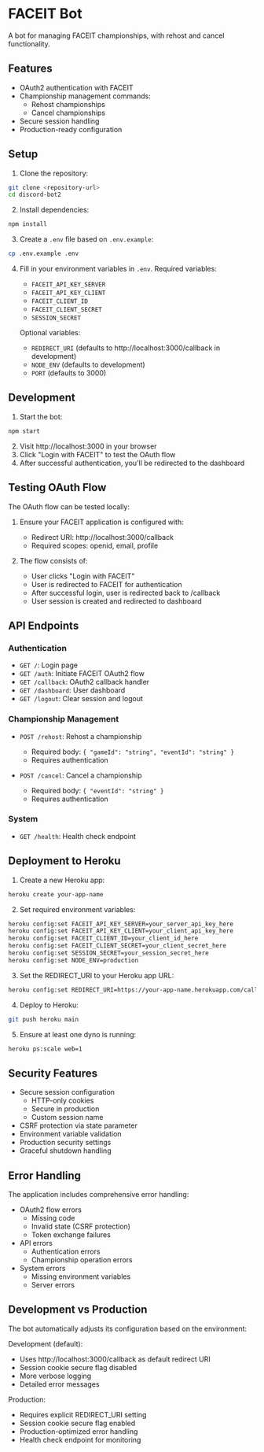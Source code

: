 # FACEIT Bot

A bot for managing FACEIT championships, with rehost and cancel functionality.

## Features

- OAuth2 authentication with FACEIT
- Championship management commands:
  - Rehost championships
  - Cancel championships
- Secure session handling
- Production-ready configuration

## Setup

1. Clone the repository:
```bash
git clone <repository-url>
cd discord-bot2
```

2. Install dependencies:
```bash
npm install
```

3. Create a `.env` file based on `.env.example`:
```bash
cp .env.example .env
```

4. Fill in your environment variables in `.env`. Required variables:
   - `FACEIT_API_KEY_SERVER`
   - `FACEIT_API_KEY_CLIENT`
   - `FACEIT_CLIENT_ID`
   - `FACEIT_CLIENT_SECRET`
   - `SESSION_SECRET`

   Optional variables:
   - `REDIRECT_URI` (defaults to http://localhost:3000/callback in development)
   - `NODE_ENV` (defaults to development)
   - `PORT` (defaults to 3000)

## Development

1. Start the bot:
```bash
npm start
```

2. Visit http://localhost:3000 in your browser
3. Click "Login with FACEIT" to test the OAuth flow
4. After successful authentication, you'll be redirected to the dashboard

## Testing OAuth Flow

The OAuth flow can be tested locally:

1. Ensure your FACEIT application is configured with:
   - Redirect URI: http://localhost:3000/callback
   - Required scopes: openid, email, profile

2. The flow consists of:
   - User clicks "Login with FACEIT"
   - User is redirected to FACEIT for authentication
   - After successful login, user is redirected back to /callback
   - User session is created and redirected to dashboard

## API Endpoints

### Authentication
- `GET /`: Login page
- `GET /auth`: Initiate FACEIT OAuth2 flow
- `GET /callback`: OAuth2 callback handler
- `GET /dashboard`: User dashboard
- `GET /logout`: Clear session and logout

### Championship Management
- `POST /rehost`: Rehost a championship
  - Required body: `{ "gameId": "string", "eventId": "string" }`
  - Requires authentication
  
- `POST /cancel`: Cancel a championship
  - Required body: `{ "eventId": "string" }`
  - Requires authentication

### System
- `GET /health`: Health check endpoint

## Deployment to Heroku

1. Create a new Heroku app:
```bash
heroku create your-app-name
```

2. Set required environment variables:
```bash
heroku config:set FACEIT_API_KEY_SERVER=your_server_api_key_here
heroku config:set FACEIT_API_KEY_CLIENT=your_client_api_key_here
heroku config:set FACEIT_CLIENT_ID=your_client_id_here
heroku config:set FACEIT_CLIENT_SECRET=your_client_secret_here
heroku config:set SESSION_SECRET=your_session_secret_here
heroku config:set NODE_ENV=production
```

3. Set the REDIRECT_URI to your Heroku app URL:
```bash
heroku config:set REDIRECT_URI=https://your-app-name.herokuapp.com/callback
```

4. Deploy to Heroku:
```bash
git push heroku main
```

5. Ensure at least one dyno is running:
```bash
heroku ps:scale web=1
```

## Security Features

- Secure session configuration
  - HTTP-only cookies
  - Secure in production
  - Custom session name
- CSRF protection via state parameter
- Environment variable validation
- Production security settings
- Graceful shutdown handling

## Error Handling

The application includes comprehensive error handling:

- OAuth2 flow errors
  - Missing code
  - Invalid state (CSRF protection)
  - Token exchange failures
- API errors
  - Authentication errors
  - Championship operation errors
- System errors
  - Missing environment variables
  - Server errors

## Development vs Production

The bot automatically adjusts its configuration based on the environment:

Development (default):
- Uses http://localhost:3000/callback as default redirect URI
- Session cookie secure flag disabled
- More verbose logging
- Detailed error messages

Production:
- Requires explicit REDIRECT_URI setting
- Session cookie secure flag enabled
- Production-optimized error handling
- Health check endpoint for monitoring
